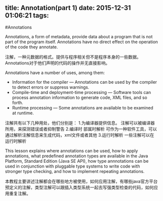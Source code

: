title: Annotation(part 1)
date: 2015-12-31 01:06:21
tags:
---
#Annotations

Annotations, a form of metadata, provide data about a program that is not part of the program itself. Annotations have no direct effect on the operation of the code they annotate.

注解，一种元数据的格式。提供与程序相关但不是程序本身的一些数据。Annotations对于他们声明的代码的操作并无直接影响。

Annotations have a number of uses, among them:

- Information for the compiler — Annotations can be used by the compiler to detect errors or suppress warnings.
- Compile-time and deployment-time processing — Software tools can process annotation information to generate code, XML files, and so forth.
- Runtime processing — Some annotations are available to be examined at runtime.

注解共有以下几种用处，他们分别是：
1.为编译器提供信息。
注解可以被编译器所用，来探测错误或者抑制警告
2.编译时 部属时解析
可作为一种软件工具，可以通过解析注解信息来生成代码，xml文件或者其他
3.运行时解析
一些注解可以在运行时解析

This lesson explains where annotations can be used, how to apply annotations, what predefined annotation types are available in the Java Platform, Standard Edition (Java SE API), how type annnotations can be used in conjunction with pluggable type systems to write code with stronger type checking, and how to implement repeating annotations.

本教程主要讲述注解都会在哪些地方被使用，如何应用注解，有哪些java官方平台预定义的注解，类型注解可以跟插入类型系统一起去写强类型检查的代码，如何应用重复注解。
